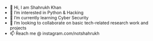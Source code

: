 - 👋 Hi, I am Shahrukh Khan
- 👀 I’m interested in Python & Hacking
- 🌱 I’m currently learning Cyber Security
- 💞️ I’m looking to collaborate on basic tech-related research work and projects
- 📫 Reach me @ instagram.com/notshahrukh

<!---
notshahrukh/notshahrukh is a ✨ special ✨ repository because its `README.md` (this file) appears on your GitHub profile.
You can click the Preview link to take a look at your changes.
--->
